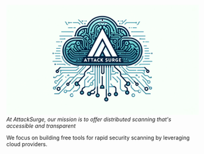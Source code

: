 ![A](https://raw.githubusercontent.com/attacksurge/.github/main/attacksurge.png)
_At AttackSurge, our mission is to offer distributed scanning that's accessible and transparent_

We focus on building free tools for rapid security scanning by leveraging cloud providers.

